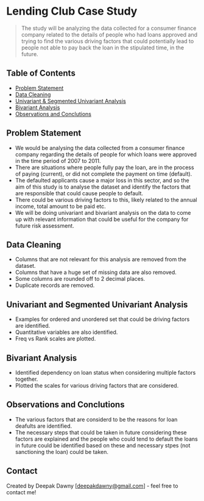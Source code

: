 # Lending Club Case Study
> The study will be analyzing the data collected for a consumer finance company related to the details of people who had loans approved and trying to find the various driving factors that could potentially lead to people not able to pay back the loan in the stipulated time, in the future.


## Table of Contents
* [Problem Statement](#problem-statement)
* [Data Cleaning](#data-cleaning)
* [Univariant & Segmented Univariant Analysis](#univariant-and-segmented-univariant-analysis)
* [Bivariant Analysis](#bivariant-analysis)
* [Observations and Conclutions](#observations-and-conclutions)


## Problem Statement
- We would be analysing the data collected from a consumer finance company regarding the details of people for which loans were approved in the time period of 2007 to 2011.
- There are situations where people fully pay the loan, are in the process of paying (current), or did not complete the payment on time (default).
- The defaulted applicants cause a major loss in this sector, and so the aim of this study is to analyse the dataset and identify the factors that are responsible that could cause people to default.
- There could be various driving factors to this, likely related to the annual income, total amount to be paid etc.
- We will be doing univariant and bivariant analysis on the data to come up with relevant information that could be useful for the company for future risk assessment.


## Data Cleaning
- Columns that are not relevant for this analysis are removed from the dataset.
- Columns that have a huge set of missing data are also removed.
- Some columns are rounded off to 2 decimal places.
- Duplicate records are removed.


## Univariant and Segmented Univariant Analysis
- Examples for ordered and unordered set that could be driving factors are identified.
- Quantitative variables are also identified.
- Freq vs Rank scales are plotted.


## Bivariant Analysis
- Identified dependency on loan status when considering multiple factors together.
- Plotted the scales for various driving factors that are considered.

## Observations and Conclutions
- The various factors that are considerd to be the reasons for loan deafults are identified.
- The necessary steps that could be taken in future considering these factors are explained and the people who could tend to default the loans in future could be identified based on these and necessary stpes (not sanctioning the loan) could be taken.


## Contact
Created by Deepak Dawny [deepakdawny@gmail.com] - feel free to contact me!
